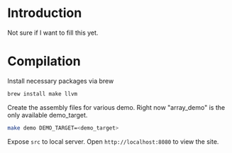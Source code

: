 # Introduction

Not sure if I want to fill this yet.

# Compilation

Install necessary packages via brew
```sh
brew install make llvm
```

Create the assembly files for various demo.
Right now "array_demo" is the only available demo_target.
```sh
make demo DEMO_TARGET=<demo_target>
```

Expose `src` to local server. Open `http://localhost:8080` to view the site.
